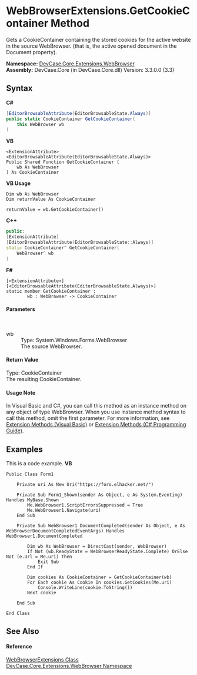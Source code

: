 # WebBrowserExtensions.GetCookieContainer Method 
 

Gets a CookieContainer containing the stored cookies for the active website in the source WebBrowser. (that is, the active opened document in the Document property).

**Namespace:**&nbsp;<a href="N_DevCase_Core_Extensions_WebBrowser">DevCase.Core.Extensions.WebBrowser</a><br />**Assembly:**&nbsp;DevCase.Core (in DevCase.Core.dll) Version: 3.3.0.0 (3.3)

## Syntax

**C#**<br />
``` C#
[EditorBrowsableAttribute(EditorBrowsableState.Always)]
public static CookieContainer GetCookieContainer(
	this WebBrowser wb
)
```

**VB**<br />
``` VB
<ExtensionAttribute>
<EditorBrowsableAttribute(EditorBrowsableState.Always)>
Public Shared Function GetCookieContainer ( 
	wb As WebBrowser
) As CookieContainer
```

**VB Usage**<br />
``` VB Usage
Dim wb As WebBrowser
Dim returnValue As CookieContainer

returnValue = wb.GetCookieContainer()
```

**C++**<br />
``` C++
public:
[ExtensionAttribute]
[EditorBrowsableAttribute(EditorBrowsableState::Always)]
static CookieContainer^ GetCookieContainer(
	WebBrowser^ wb
)
```

**F#**<br />
``` F#
[<ExtensionAttribute>]
[<EditorBrowsableAttribute(EditorBrowsableState.Always)>]
static member GetCookieContainer : 
        wb : WebBrowser -> CookieContainer 

```


#### Parameters
&nbsp;<dl><dt>wb</dt><dd>Type: System.Windows.Forms.WebBrowser<br />The source WebBrowser.</dd></dl>

#### Return Value
Type: CookieContainer<br />The resulting CookieContainer.

#### Usage Note
In Visual Basic and C#, you can call this method as an instance method on any object of type WebBrowser. When you use instance method syntax to call this method, omit the first parameter. For more information, see <a href="https://docs.microsoft.com/dotnet/visual-basic/programming-guide/language-features/procedures/extension-methods">Extension Methods (Visual Basic)</a> or <a href="https://docs.microsoft.com/dotnet/csharp/programming-guide/classes-and-structs/extension-methods">Extension Methods (C# Programming Guide)</a>.

## Examples
This is a code example. 
**VB**<br />
``` VB
Public Class Form1

    Private uri As New Uri("https://foro.elhacker.net/")

    Private Sub Form1_Shown(sender As Object, e As System.Eventing) Handles MyBase.Shown
        Me.WebBrowser1.ScriptErrorsSuppressed = True
        Me.WebBrowser1.Navigate(uri)
    End Sub

    Private Sub WebBrowser1_DocumentCompleted(sender As Object, e As WebBrowserDocumentCompletedEventArgs) Handles WebBrowser1.DocumentCompleted

        Dim wb As WebBrowser = DirectCast(sender, WebBrowser)
        If Not (wb.ReadyState = WebBrowserReadyState.Complete) OrElse Not (e.Url = Me.uri) Then
            Exit Sub
        End If

        Dim cookies As CookieContainer = GetCookieContainer(wb)
        For Each cookie As Cookie In cookies.GetCookies(Me.uri)
            Console.WriteLine(cookie.ToString())
        Next cookie

    End Sub

End Class
```


## See Also


#### Reference
<a href="T_DevCase_Core_Extensions_WebBrowser_WebBrowserExtensions">WebBrowserExtensions Class</a><br /><a href="N_DevCase_Core_Extensions_WebBrowser">DevCase.Core.Extensions.WebBrowser Namespace</a><br />